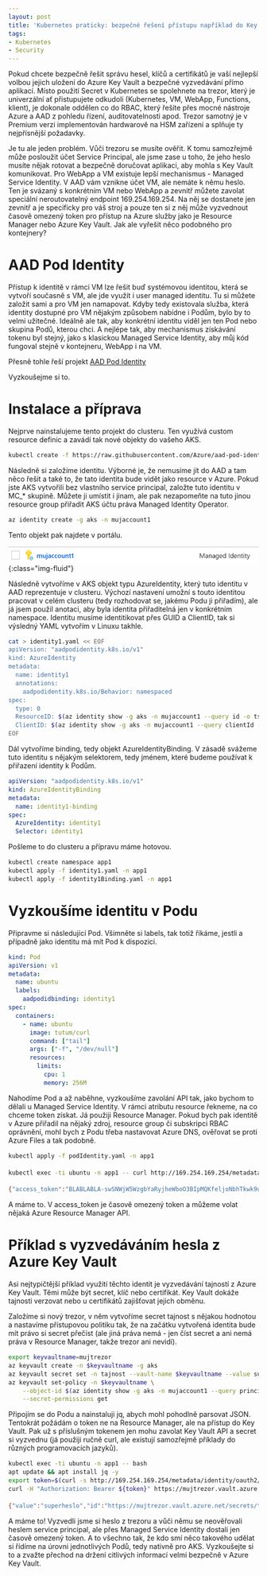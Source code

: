 ```yaml
---
layout: post
title: 'Kubernetes praticky: bezpečné řešení přístupu například do Key Vault přes AAD Pod Identity'
tags:
- Kubernetes
- Security
---
```

Pokud chcete bezpečně řešit správu hesel, klíčů a certifikátů je vaší nejlepší volbou jejich uložení do Azure Key Vault a bezpečné vyzvedávání přímo aplikací. Místo použití Secret v Kubernetes se spolehnete na trezor, který je univerzální ať přistupujete odkudoli (Kubernetes, VM, WebApp, Functions, klient), je dokonale oddělen co do RBAC, který řešíte přes mocné nástroje Azure a AAD z pohledu řízení, auditovatelnosti apod. Trezor samotný je v Premium verzi implementován hardwarově na HSM zařízení a splňuje ty nejpřísnější požadavky.

Je tu ale jeden problém. Vůči trezoru se musíte ověřit. K tomu samozřejmě může posloužit účet Service Principal, ale jsme zase u toho, že jeho heslo musíte nějak rotovat a bezpečně doručovat aplikaci, aby mohla s Key Vault komunikovat. Pro WebApp a VM existuje lepší mechanismus - Managed Service Identity. V AAD vám vznikne účet VM, ale nemáte k němu heslo. Ten je svázaný s konkrétním VM nebo WebApp a zevnitř můžete zavolat speciální neroutovatelný endpoint 169.254.169.254. Na něj se dostanete jen zevnitř a je specificky pro váš stroj a pouze ten si z něj může vyzvednout časově omezený token pro přístup na Azure služby jako je Resource Manager nebo Azure Key Vault. Jak ale vyřešit něco podobného pro kontejnery?

# AAD Pod Identity
Přístup k identitě v rámci VM lze řešit buď systémovou identitou, která se vytvoří současně s VM, ale jde využít i user managed identitu. Tu si můžete založit sami a pro VM jen namapovat. Kdyby tedy existovala služba, která identity dostupné pro VM nějakým způsobem nabídne i Podům, bylo by to velmi užitečné. Ideálně ale tak, aby konkrétní identitu viděl jen ten Pod nebo skupina Podů, kterou chci. A nejlépe tak, aby mechanismus získávání tokenu byl stejný, jako s klasickou Managed Service Identity, aby můj kód fungoval stejně v kontejneru, WebApp i na VM.

Přesně tohle řeší projekt [AAD Pod Identity](https://github.com/Azure/aad-pod-identity)

Vyzkoušejme si to.

# Instalace a příprava
Nejprve nainstalujeme tento projekt do clusteru. Ten využívá custom resource definic a zavádí tak nové objekty do vašeho AKS.

```bash
kubectl create -f https://raw.githubusercontent.com/Azure/aad-pod-identity/master/deploy/infra/deployment-rbac.yaml
```

Následně si založíme identitu. Výborné je, že nemusíme jít do AAD a tam něco řešit a také to, že tato identita bude vidět jako resource v Azure. Pokud jste AKS vytvořili bez vlastního service principal, založte tuto identitu v MC_* skupině. Můžete ji umístit i jinam, ale pak nezapomeňte na tuto jinou resource group přiřadit AKS účtu práva Managed Identity Operator.

```bash
az identity create -g aks -n mujaccount1
```

Tento objekt pak najdete v portálu.

![](/images/2019/2019-06-06-07-25-03.png){:class="img-fluid"}

Následně vytvoříme v AKS objekt typu AzureIdentity, který tuto identitu v AAD reprezentuje v clusteru. Výchozí nastavení umožní s touto identitou pracovat v celém clusteru (tedy rozhodovat se, jakému Podu ji přiřadím), ale já jsem použil anotaci, aby byla identita přiřaditelná jen v konkrétním namespace. Identitu musíme identitikovat přes GUID a ClientID, tak si výsledný YAML vytvořím v Linuxu takhle.

```bash
cat > identity1.yaml << EOF
apiVersion: "aadpodidentity.k8s.io/v1"
kind: AzureIdentity
metadata:
  name: identity1
  annotations:
    aadpodidentity.k8s.io/Behavior: namespaced
spec:
  type: 0
  ResourceID: $(az identity show -g aks -n mujaccount1 --query id -o tsv)
  ClientID: $(az identity show -g aks -n mujaccount1 --query clientId -o tsv)
EOF
```

Dál vytvoříme binding, tedy objekt AzureIdentityBinding. V zásadě svážeme tuto identitu s nějakým selektorem, tedy jménem, které budeme používat k přiřazení identity k Podům. 

```yaml
apiVersion: "aadpodidentity.k8s.io/v1"
kind: AzureIdentityBinding
metadata:
  name: identity1-binding
spec: 
  AzureIdentity: identity1
  Selector: identity1
```

Pošleme to do clusteru a přípravu máme hotovou.

```bash
kubectl create namespace app1
kubectl apply -f identity1.yaml -n app1
kubectl apply -f identity1Binding.yaml -n app1
```

# Vyzkoušíme identitu v Podu
Připravme si následující Pod. Všimněte si labels, tak totiž říkáme, jestli a případně jako identitu má mít Pod k dispozici.

```yaml
kind: Pod
apiVersion: v1
metadata:
  name: ubuntu
  labels:
    aadpodidbinding: identity1
spec:
  containers:
    - name: ubuntu
      image: tutum/curl
      command: ["tail"]
      args: ["-f", "/dev/null"]
      resources:
        limits:
          cpu: 1
          memory: 256M
```

Nahodíme Pod a až naběhne, vyzkoušíme zavolání API tak, jako bychom to dělali u Managed Service Identity. V rámci atributu resource řekneme, na co chceme token získat. Já použiji Resource Manager. Pokud bych pak identitě v Azure přiřadil na nějaký zdroj, resource group či subskripci RBAC oprávnění, mohl bych z Podu třeba nastavovat Azure DNS, ověřovat se proti Azure Files a tak podobně.

```bash
kubectl apply -f podIdentity.yaml -n app1

kubectl exec -ti ubuntu -n app1 -- curl http://169.254.169.254/metadata/identity/oauth2/token?resource=https://management.azure.com

{"access_token":"BLABLABLA-swSNWjW5WzgbYaRyjheWboO3BIpMQKfeljoNbhTkwk9ubnQZDxBMVSbOFZcsAUKuwzPoE2oVqF6NlzSM8KJVw3bwlcSZqQdxYg4a36KFSzbCeuCG4Aw7iyJLi7RgxskB085jIOrKd7dmtT9zivnGTUHRdgjSjWKI0BQSRYJkdTKrTmlTN9MZzT48mPpPhvfcsY2kJlIy1M4w","refresh_token":"","expires_in":"28799","expires_on":"1559829685","not_before":"1559800585","resource":"https://management.azure.com","token_type":"Bearer"}
```

A máme to. V access_token je časově omezený token a můžeme volat nějaká Azure Resource Manager API.

# Příklad s vyzvedáváním hesla z Azure Key Vault
Asi nejtypičtější příklad využití těchto identit je vyzvedávání tajností z Azure Key Vault. Těmi může být secret, klíč nebo certifikát. Key Vault dokáže tajnosti verzovat nebo u certifikátů zajišťovat jejich obměnu. 

Založíme si nový trezor, v něm vytvoříme secret tajnost s nějakou hodnotou a nastavíme přístupovou politiku tak, že na začátku vytvořená identita bude mít právo si secret přečíst (ale jiná práva nemá - jen číst secret a ani nemá práva v Resource Manager, takže trezor ani nevidí).

```bash
export keyvaultname=mujtrezor
az keyvault create -n $keyvaultname -g aks
az keyvault secret set -n tajnost --vault-name $keyvaultname --value superheslo
az keyvault set-policy -n $keyvaultname \
    --object-id $(az identity show -g aks -n mujaccount1 --query principalId -o tsv) \
    --secret-permissions get 
```

Připojím se do Podu a nainstaluji jq, abych mohl pohodlně parsovat JSON. Tentokrát požádám o token ne na Resource Manager, ale na přístup do Key Vault. Pak už s příslušným tokenem jen mohu zavolat Key Vault API a secret si vyzvednu (já použiji ručně curl, ale existují samozřejmě příklady do různých programovacích jazyků).

```bash
kubectl exec -ti ubuntu -n app1 -- bash
apt update && apt install jq -y
export token=$(curl -s http://169.254.169.254/metadata/identity/oauth2/token?resource=https://vault.azure.net | jq -r '.access_token')
curl -H "Authorization: Bearer ${token}" https://mujtrezor.vault.azure.net/secrets/tajnost?api-version=7.0

{"value":"superheslo","id":"https://mujtrezor.vault.azure.net/secrets/tajnost/6de2fb2ee0da4178a224614540cbbea5","attributes":{"enabled":true,"created":1559676819,"updated":1559676819,"recoveryLevel":"Purgeable"},"tags":{"file-encoding":"utf-8"}}
```

A máme to! Vyzvedli jsme si heslo z trezoru a vůči němu se neověřovali heslem service principal, ale přes Managed Service Identity dostali jen časově omezený token. A to všechno tak, že kdo smí něco takového udělat si řídíme na úrovni jednotlivých Podů, tedy nativně pro AKS. Vyzkoušejte si to a zvažte přechod na držení citlivých informací velmi bezpečně v Azure Key Vault.